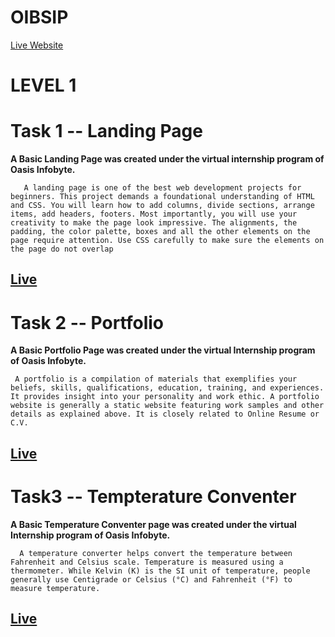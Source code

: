 # OIBSIP
[Live Website](https://rawcdn.githack.com/ShanmukhaPonnada/OIBSIP/ca50e8712f8ea9546dccde7c3c2fd745d9556985/Portfolio/index.html#Contact)
# LEVEL 1
# **Task 1** -- **Landing Page**
**A Basic Landing Page was created under the virtual internship program of Oasis Infobyte.**
       
       A landing page is one of the best web development projects for beginners. This project demands a foundational understanding of HTML and CSS. You will learn how to add columns, divide sections, arrange items, add headers, footers. Most importantly, you will use your creativity to make the page look impressive. The alignments, the padding, the color palette, boxes and all the other elements on the page require attention. Use CSS carefully to make sure the elements on the page do not overlap

## [Live](https://rawcdn.githack.com/ShanmukhaPonnada/OIBSIP/727908e8a307ee12c89e51ccd0b1c7429fe44c96/Landing%20Page/index.html)

# **Task 2** -- **Portfolio**
**A Basic Portfolio Page was created under the virtual Internship program of Oasis Infobyte.**
     
     A portfolio is a compilation of materials that exemplifies your beliefs, skills, qualifications, education, training, and experiences. It provides insight into your personality and work ethic. A portfolio website is generally a static website featuring work samples and other details as explained above. It is closely related to Online Resume or C.V.

## [Live](https://rawcdn.githack.com/ShanmukhaPonnada/OIBSIP/ca50e8712f8ea9546dccde7c3c2fd745d9556985/Portfolio/index.html#Contact)

# **Task3** -- **Tempterature Conventer**
**A Basic Temperature Conventer page was created under the virtual Internship program of Oasis Infobyte.**
      
      A temperature converter helps convert the temperature between Fahrenheit and Celsius scale. Temperature is measured using a thermometer. While Kelvin (K) is the SI unit of temperature, people generally use Centigrade or Celsius (°C) and Fahrenheit (°F) to measure temperature.

## [Live](https://rawcdn.githack.com/ShanmukhaPonnada/OIBSIP/edeb50e5e955cbc0d3ded3eec4d5805b4a1023da/Temperature%20Converter/index.html)

